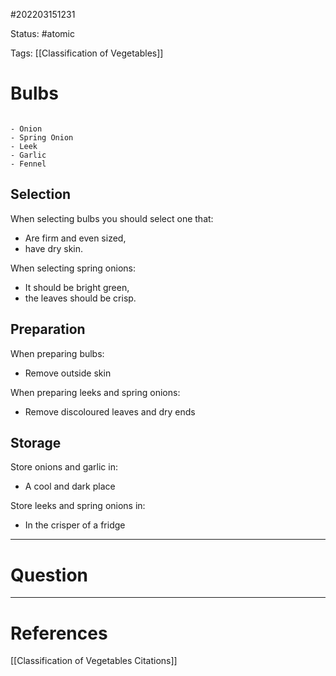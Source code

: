 #202203151231

Status: #atomic

Tags: [[Classification of Vegetables]]

# Bulbs
```ad-example

- Onion
- Spring Onion
- Leek
- Garlic
- Fennel

```
## Selection
When selecting bulbs you should select one that:
- Are firm and even sized,
- have dry skin.

When selecting spring onions:
- It should be bright green,
- the leaves should be crisp.
## Preparation
When preparing bulbs:
- Remove outside skin
 
When preparing leeks and spring onions:
- Remove discoloured leaves and dry ends
## Storage
Store onions and garlic in:
- A cool and dark place

Store leeks and spring onions in:
- In the crisper of a fridge

---
# Question


---
# References
[[Classification of Vegetables Citations]]